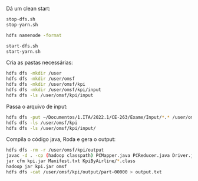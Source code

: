 
Dá um clean start:
```sh
stop-dfs.sh
stop-yarn.sh

hdfs namenode -format

start-dfs.sh
start-yarn.sh
```


Cria as pastas necessárias:
```sh
hdfs dfs -mkdir /user
hdfs dfs -mkdir /user/omsf
hdfs dfs -mkdir /user/omsf/kpi
hdfs dfs -mkdir /user/omsf/kpi/input
hdfs dfs -ls /user/omsf/kpi/input
```

Passa o arquivo de input:
```sh
hdfs dfs -put ~/Documentos/1.ITA/2022.1/CE-263/Exame/Input/*.* /user/omsf/kpi/input
hdfs dfs -ls /user/omsf/kpi
hdfs dfs -ls /user/omsf/kpi/input/
```

Compila o código java, Roda e gera o output:
```sh
hdfs dfs -rm -r /user/omsf/kpi/output
javac -d . -cp (hadoop classpath) PCMapper.java PCReducer.java Driver.java TextArrayWritable.java
jar cfm kpi.jar Manifest.txt KpiByAirline/*.class
hadoop jar kpi.jar omsf
hdfs dfs -cat /user/omsf/kpi/output/part-00000 > output.txt
```
